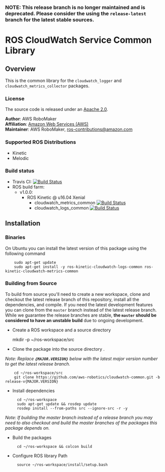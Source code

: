 ### NOTE: This release branch is no longer maintained and is deprecated. Please consider the using the `release-latest` branch for the latest stable sources.


# ROS CloudWatch Service Common Library


## Overview
This is the common library for the `cloudwatch_logger` and `cloudwatch_metrics_collector` packages.

### License
The source code is released under an [Apache 2.0].

**Author**: AWS RoboMaker<br/>
**Affiliation**: [Amazon Web Services (AWS)]<br/>
**Maintainer**: AWS RoboMaker, ros-contributions@amazon.com

### Supported ROS Distributions
- Kinetic
- Melodic

### Build status

* Travis CI: [![Build Status](https://travis-ci.org/aws-robotics/cloudwatch-common.svg?branch=master)](https://travis-ci.org/aws-robotics/cloudwatch-common)
 * ROS build farm:
   * v1.0.0:
     * ROS Kinetic @ u16.04 Xenial
       * cloudwatch_metrics_common [![Build Status](http://build.ros.org/job/Kbin_uX64__cloudwatch_metrics_common__ubuntu_xenial_amd64__binary/badge/icon)](http://build.ros.org/job/Kbin_uX64__cloudwatch_metrics_common__ubuntu_xenial_amd64__binary)
       * cloudwatch_logs_common [![Build Status](http://build.ros.org/job/Kbin_uX64__cloudwatch_logs_common__ubuntu_xenial_amd64__binary/badge/icon)](http://build.ros.org/job/Kbin_uX64__cloudwatch_logs_common__ubuntu_xenial_amd64__binary)
     
[Amazon Web Services (AWS)]: https://aws.amazon.com/
[Apache 2.0]: https://aws.amazon.com/apache-2-0/

## Installation

### Binaries
On Ubuntu you can install the latest version of this package using the following command

        sudo apt-get update
        sudo apt-get install -y ros-kinetic-cloudwatch-logs-common ros-kinetic-cloudwatch-metrics-common

### Building from Source

To build from source you'll need to create a new workspace, clone and checkout the latest release branch of this repository, install all the dependencies, and compile. If you need the latest development features you can clone from the `master` branch instead of the latest release branch. While we guarantee the release branches are stable, __the `master` should be considered to have an unstable build__ due to ongoing development. 

- Create a ROS workspace and a source directory

    mkdir -p ~/ros-workspace/src

- Clone the package into the source directory . 

_Note: Replace __`{MAJOR.VERSION}`__ below with the latest major version number to get the latest release branch._

        cd ~/ros-workspace/src
        git clone https://github.com/aws-robotics/cloudwatch-common.git -b release-v{MAJOR.VERSION}

- Install dependencies

        cd ~/ros-workspace 
        sudo apt-get update && rosdep update
        rosdep install --from-paths src --ignore-src -r -y
        
_Note: If building the master branch instead of a release branch you may need to also checkout and build the master branches of the packages this package depends on._

- Build the packages

        cd ~/ros-workspace && colcon build

- Configure ROS library Path

        source ~/ros-workspace/install/setup.bash

